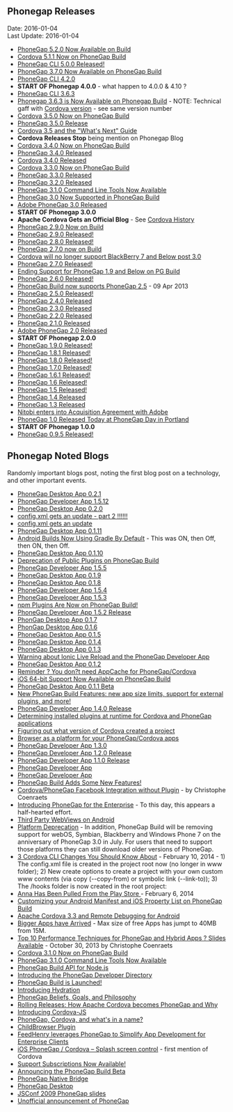 ## Phonegap Releases ##
Date: 2016-01-04<br>
Last Update: 2016-01-04

- [ PhoneGap 5.2.0 Now Available on Build](http://phonegap.com/blog/2015/09/23/phonegap_520_now_on_build)
- [Cordova 5.1.1 Now on PhoneGap Build](http://phonegap.com/blog/2015/06/16/phonegap-updated-on-build)
- [PhoneGap CLI 5.0.0 Released!](http://phonegap.com/blog/2015/04/28/phonegap-cli-5.0.0-0.27.0)
- [PhoneGap 3.7.0 Now Available on PhoneGap Build](http://phonegap.com/blog/2015/02/17/phonegap-3_7_0-now-on-build)
- [PhoneGap CLI 4.2.0](http://phonegap.com/blog/2015/01/14/phonegap-cli-4-2-0)
- **START OF Phonegap 4.0.0** - what happen to 4.0.0 & 4.10 ?
- [PhoneGap CLI 3.6.3](http://phonegap.com/blog/2014/11/13/phonegap-cli-3-6-3)
- [Phonegap 3.6.3 is Now Available on Phonegap Build](http://phonegap.com/blog/2014/09/30/phonegap-3_6_3-now-on-build) - NOTE: Technical gaff with [Cordova version](cordova.md) - see same version number
- [Cordova 3.5.0 Now on PhoneGap Build](http://phonegap.com/blog/2014/07/17/cordova-3_5-now-on-build)
- [PhoneGap 3.5.0 Release](http://phonegap.com/blog/2014/06/12/phonegap-3_5_release)
- [Cordova 3.5 and the "What's Next" Guide ](http://www.raymondcamden.com/index.cfm/2014/5/27/Cordova-35-and-Whats-Next-Guide)
- **Cordova Releases Stop** being mention on Phonegap Blog
- [Cordova 3.4.0 Now on PhoneGap Build](http://phonegap.com/blog/2014/04/07/cordova-3_4-now-on-build)
- [PhoneGap 3.4.0 Released](http://phonegap.com/blog/2014/03/04/phonegap-3-4-release)
- [Cordova 3.4.0 Released](http://www.raymondcamden.com/index.cfm/2014/2/21/Cordova-340-Released)
- [Cordova 3.3.0 Now on PhoneGap Build](http://phonegap.com/blog/2014/01/28/cordova-3_3-now-on-build)
- [PhoneGap 3.3.0 Released](http://phonegap.com/blog/2013/12/13/phonegap-release)
- [PhoneGap 3.2.0 Released](http://phonegap.com/blog/2013/11/28/phonegap-320-released)
- [PhoneGap 3.1.0 Command Line Tools Now Available](http://phonegap.com/blog/2013/10/17/phonegap-310-release)
- [PhoneGap 3.0 Now Supported in PhoneGap Build](http://phonegap.com/blog/2013/10/01/phonegap-30-now-supported)
- [Adobe PhoneGap 3.0 Released](http://phonegap.com/blog/2013/07/19/adobe-phonegap-3.0-released)
- **START OF Phonegap 3.0.0**
- **Apache Cordova Gets an Official Blog** - See [Cordova History](cordova.md)
- [PhoneGap 2.9.0 Now on Build](http://phonegap.com/blog/build/phonegap-2-9-now-on-build/)
- [PhoneGap 2.9.0 Released!](http://phonegap.com/blog/2013/06/26/pg-290-released)
- [PhoneGap 2.8.0 Released!](http://phonegap.com/blog/2013/06/07/pg-280-released)
- [PhoneGap 2.7.0 now on Build](http://phonegap.com/blog/build/phonegap-2-7-0-now-on-build/)
- [Cordova will no longer support BlackBerry 7 and Below post 3.0](http://phonegap.com/blog/2013/05/16/cordova-will-no-longer-support-bb)
- [PhoneGap 2.7.0 Released!](http://phonegap.com/blog/2013/04/30/pg-270-released)
- [Ending Support for PhoneGap 1.9 and Below on PG Build](http://phonegap.com/blog/build/ending-support-for-phonegap-1-9/)
- [PhoneGap 2.6.0 Released!](http://phonegap.com/blog/2013/04/09/pg-260-released)
- [PhoneGap Build now supports PhoneGap 2.5](http://phonegap.com/blog/build/phonegap-2-5-support/) -  09 Apr 2013
- [PhoneGap 2.5.0 Released!](http://phonegap.com/blog/2013/02/28/pg-250-released)
- [PhoneGap 2.4.0 Released](http://phonegap.com/blog/2013/02/07/phonegap-240)
- [PhoneGap 2.3.0 Released](http://phonegap.com/blog/2013/01/07/phonegap-230)
- [PhoneGap 2.2.0 Released](http://phonegap.com/blog/2012/11/01/phonegap-220)
- [PhoneGap 2.1.0 Released](http://phonegap.com/blog/2012/09/21/phonegap-210)
- [Adobe PhoneGap 2.0 Released](http://phonegap.com/2012/07/20/adobe-phonegap-2-0-released.md/)
- **START OF Phonegap 2.0.0** 
- [PhoneGap 1.9.0 Released!](http://phonegap.com/2012/06/30/phonegap-1-9-0-released/)
- [PhoneGap 1.8.1 Released!](http://phonegap.com/2012/06/13/phonegap-1-8-1-released/)
- [PhoneGap 1.8.0 Released!](http://phonegap.com/2012/06/06/phonegap-1-8-0-released/)
- [PhoneGap 1.7.0 Released!](http://phonegap.com/2012/05/02/phonegap-1-7-0-released/)
- [PhoneGap 1.6.1 Released!](http://phonegap.com/2012/04/18/phonegap-1-6-1-released/)
- [PhoneGap 1.6 Released!](http://phonegap.com/2012/04/11/phonegap-1-6-released/)
- [PhoneGap 1.5 Released!](http://phonegap.com/2012/03/06/phonegap-1-5-released/)
- [PhoneGap 1.4 Released](http://phonegap.com/2012/01/31/phonegap-1-4-released/)
- [PhoneGap 1.3 Released](http://phonegap.com/2011/12/19/phonegap-1-3-released/)
- [Nitobi enters into Acquisition Agreement with Adobe](http://phonegap.com/2011/10/03/nitobi-enters-into-acquisition-agreement-with-adobe/)
- [PhoneGap 1.0 Released Today at PhoneGap Day in Portland](http://phonegap.com/2011/07/29/phonegap-1-0-released-today-at-phonegap-day-in-portland-4/)
- **START OF Phonegap 1.0.0**
- [PhoneGap 0.9.5 Released!](http://phonegap.com/2011/04/28/phonegap-0-9-5-released/)

## Phonegap Noted Blogs ##

Randomly important blogs post, noting the first blog post on a technology, and other important events.

- [PhoneGap Desktop App 0.2.1](http://phonegap.com/blog/2015/12/22/phonegap-app-desktop-0-2-1)
- [PhoneGap Developer App 1.5.12](http://phonegap.com/blog/2015/12/16/1.5.12-Release)
- [PhoneGap Desktop App 0.2.0](http://phonegap.com/blog/2015/11/23/phonegap-app-desktop-0-2-0)
- [config.xml gets an update - part 2 !!!!!! ](http://phonegap.com/blog/2015/11/19/config_xml_changes_part_two)
- [config.xml gets an update](http://phonegap.com/blog/2015/11/17/config_xml_update)
- [PhoneGap Desktop App 0.1.11](http://phonegap.com/blog/2015/09/29/phonegap-app-desktop-0-1-11)
- [Android Builds Now Using Gradle By Default](http://phonegap.com/blog/2015/09/28/android-using-gradle) - This was ON, then Off, then ON, then Off. 
- [PhoneGap Desktop App 0.1.10](http://phonegap.com/blog/2015/09/16/phonegap-app-desktop-0-1-10)
- [Deprecation of Public Plugins on PhoneGap Build](http://phonegap.com/blog/2015/09/04/public-plugin-deprecation-on-build)
- [PhoneGap Developer App 1.5.5](http://phonegap.com/blog/2015/09/02/pg_dev_app_1.5.5_release)
- [PhoneGap Desktop App 0.1.9](http://phonegap.com/blog/2015/08/11/phonegap-app-desktop-0-1-9)
- [PhoneGap Desktop App 0.1.8](http://phonegap.com/blog/2015/07/07/phonegap-app-desktop-0-1-8)
- [PhoneGap Developer App 1.5.4](http://phonegap.com/blog/2015/06/23/pg-developer-app-1-5-4)
- [PhoneGap Developer App 1.5.3](http://phonegap.com/blog/2015/06/17/phonegap-developer-app-1-5-3)
- [npm Plugins Are Now on PhoneGap Build!](http://phonegap.com/blog/2015/05/26/npm-plugins-available)
- [PhoneGap Developer App 1.5.2 Release](http://phonegap.com/blog/2015/05/20/pg_dev_app_1_5_2_release)
- [PhonGap Desktop App 0.1.7](http://phonegap.com/blog/2015/05/19/phonegap-app-desktop-0-1-7)
- [PhonGap Desktop App 0.1.6](http://phonegap.com/blog/2015/05/19/phonegap-app-desktop-0-1-6)
- [PhoneGap Desktop App 0.1.5](http://phonegap.com/blog/2015/04/28/phonegap-app-desktop-0-1-5)
- [PhoneGap Desktop App 0.1.4](http://phonegap.com/blog/2015/04/06/phonegap-app-desktop-0-1-4)
- [PhoneGap Desktop App 0.1.3](http://phonegap.com/blog/2015/03/16/phonegap-app-desktop-0-1-3)
- [Warning about Ionic Live Reload and the PhoneGap Developer App](http://www.raymondcamden.com/2015/03/08/warning-about-ionic-live-reload-and-the-phonegap-developer-app)
- [PhoneGap Desktop App 0.1.2](http://phonegap.com/blog/2015/03/02/phonegap-app-desktop-0-1-2)
- [Reminder ? You don?t need AppCache for PhoneGap/Cordova](http://www.raymondcamden.com/2015/02/26/reminder-you-dont-need-appcache-for-phonegapcordova)
- [iOS 64-bit Support Now Available on PhoneGap Build](http://phonegap.com/blog/2015/01/20/ios-64bit-support)
- [PhoneGap Desktop App 0.1.1 Beta](http://phonegap.com/blog/2014/12/11/phonegap-desktop-app-beta)
- [New PhoneGap Build Features: new app size limits, support for external plugins, and more!](http://phonegap.com/blog/2014/12/09/phonegap-build-new-features)
- [PhoneGap Developer App 1.4.0 Release](http://phonegap.com/blog/2014/11/26/phonegap-developer-app-1-4-0)
- [Determining installed plugins at runtime for Cordova and PhoneGap applications](http://www.raymondcamden.com/2014/11/19/Determing-installed-plugins-at-runtime-for-Cordova-and-PhoneGap-applications)
- [Figuring out what version of Cordova created a project](http://phonegap.com/blog/2014/09/30/phonegap-3_6_3-now-on-build)
- [Browser as a platform for your PhoneGap/Cordova apps](http://www.raymondcamden.com/2014/9/24/Browser-as-a-platform-for-your-PhoneGapCordova-apps)
- [PhoneGap Developer App 1.3.0](http://phonegap.com/blog/2014/09/02/phonegap-developer-app-1-3-0)
- [PhoneGap Developer App 1.2.0 Release](http://phonegap.com/blog/2014/08/08/pg-dev-app-1-2-0-release)
- [PhoneGap Developer App 1.1.0 Release](http://phonegap.com/blog/2014/07/21/pg-dev-app-1-1-0-release)
- [PhoneGap Developer App](http://phonegap.com/blog/2014/04/23/phonegap-developer-app)
- [PhoneGap Developer App](http://www.raymondcamden.com/index.cfm/2014/4/21/PhoneGap-Developer-App)
- [PhoneGap Build Adds Some New Features!](http://phonegap.com/blog/2014/04/11/phonegap-build-adds-some-new-features)
- [Cordova/PhoneGap Facebook Integration without Plugin](http://coenraets.org/blog/2014/04/facebook-phonegap-cordova-without-plugin/) - by Christophe Coenraets
- [Introducing PhoneGap for the Enterprise](http://phonegap.com/blog/2014/03/24/introducing-phonegap-for-the-enterprise) - To this day, this appears a half-hearted effort.
- [Third Party WebViews on Android](https://web.archive.org/web/20140323100528/http://www.infil00p.org/third-part-webviews-on-android/)
- [Platform Deprecation](http://phonegap.com/blog/2014/02/21/platform-deprecation/) - In addition, PhoneGap Build will be removing support for webOS, Symbian, Blackberry and Windows Phone 7 on the anniversary of PhoneGap 3.0 in July. For users that need to support those platforms they can still download older versions of PhoneGap.
- [3 Cordova CLI Changes You Should Know About](http://devgirl.org/2014/02/10/3-cordova-cli-changes/) - February 10, 2014 - 1) The config.xml file is created in the project root now (no longer in www folder); 2) New create options to create a project with your own custom www contents (via copy (--copy-from) or symbolic link (--link-to)); 3) The /hooks folder is now created in the root project:
- [Anna Has Been Pulled From the Play Store ](http://simonmacdonald.blogspot.com/2014/02/anna-has-been-pulled-from-play-store.html) - February 6, 2014
- [Customizing your Android Manifest and iOS Property List on PhoneGap Build](http://phonegap.com/blog/2014/01/30/customizing-your-android-manifest-and-ios-property-list-on-phonegap-build)
- [Apache Cordova 3.3 and Remote Debugging for Android](http://www.raymondcamden.com/index.cfm/2014/1/2/Apache-Cordova-33-and-Remote-Debugging-for-Android)
- [Bigger Apps have Arrived](http://phonegap.com/blog/2013/11/14/bigger-apps-have-arrived) - Max size of free Apps has jumpt to 40MB from 15M.
- [Top 10 Performance Techniques for PhoneGap and Hybrid Apps ? Slides Available](http://coenraets.org/blog/2013/10/top-10-performance-techniques-for-phonegap-and-hybrid-apps-slides-available/?utm_source=rss%26utm_medium=rss%26utm_campaign=top-10-performance-techniques-for-phonegap-and-hybrid-apps-slides-available) - October 30, 2013 by Christophe Coenraets
- [Cordova 3.1.0 Now on PhoneGap Build](http://phonegap.com/blog/2013/10/24/cordova-3_1-now-on-build)
- [PhoneGap 3.1.0 Command Line Tools Now Available](http://phonegap.com/blog/2013/10/17/phonegap-310-release)
- [PhoneGap Build API for Node.js](http://phonegap.com/blog/build/phonegap-build-api-for-node/)
- [Introducing the PhoneGap Developer Directory](http://phonegap.com/blog/2013/01/03/introducing-the-phonegap-developer-directory)
- [PhoneGap Build is Launched!](http://phonegap.com/blog/2012/09/24/phonegap-build-is-launched)
- [Introducing Hydration](http://phonegap.com/blog/build/introducing-hydration/)
- [PhoneGap Beliefs, Goals, and Philosophy](http://phonegap.com/2012/05/09/phonegap-beliefs-goals-and-philosophy/)
- [Rolling Releases: How Apache Cordova becomes PhoneGap and Why](http://phonegap.com/2012/04/12/rolling-releases-how-apache-cordova-becomes-phonegap-and-why/)
- [Introducing Cordova-JS](http://phonegap.com/2012/03/21/introducing-cordova-js/)
- [PhoneGap, Cordova, and what's in a name?](http://phonegap.com/2012/03/19/phonegap-cordova-and-what%e2%80%99s-in-a-name/)
- [ChildBrowser Plugin](http://phonegap.com/blog/build/childbrowser-plugin/)
- [FeedHenry leverages PhoneGap to Simplify App Development for Enterprise Clients](http://phonegap.com/2011/10/18/feedhenry-leverages-phonegap-to-simplify-app-development-for-enterprise-clients/)
- [iOS PhoneGap / Cordova &ndash; Splash screen control](http://shazronatadobe.wordpress.com/2011/09/15/ios-phonegap-splash-screen-control/) - first mention of Cordova
- [Support Subscriptions Now Available!](http://phonegap.com/2011/02/25/support-subscriptions-now-available/)
- [Announcing the PhoneGap Build Beta](http://phonegap.com/2010/11/09/announcing-the-phonegap-build-beta/)
- [PhoneGap Native Bridge](https://web.archive.org/web/20110907013010/http://nullisnotanobject.com/phonegap-native-bridge)
- [PhoneGap Desktop](http://web.archive.org/web/20110806015108/http://nullisnotanobject.com/53780973)
- [JSConf 2009 PhoneGap slides](http://phonegap.com/2009/04/25/jsconf-2009-phonegap-slides/)
- [Unofficial announcement of PhoneGap](http://phonegap.com/2008/08/07/unofficial-announcement-of-phonegap/)

